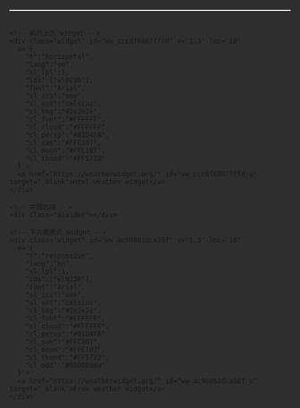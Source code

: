 <html lang="zh-Hant">
<head>
  <meta charset="UTF-8" />
  <meta name="viewport" content="width=device-width, initial-scale=1.0" />
  <title>全螢幕置中天氣展示</title>
  <style>
    html, body {
      margin: 0;
      padding: 0;
      width: 100%;
      height: 100%;
      background: #2e2e2e;
      display: flex;
      justify-content: center;
      align-items: center;
    }

    .container {
      display: flex;
      flex-direction: column;
      justify-content: center;
      align-items: center;
      width: 90vw;
      max-width: 1200px;
    }

    .widget {
      width: 100%;
      max-width: 100%;
    }

    .divider {
      width: 100%;
      height: 2px;
      background: #ffffff;
      margin: 30px 0;
    }

    h1, hr {
      display: none !important;
    }

    a[id$="_u"] {
      display: none !important;
    }

    .widget * {
      border-bottom: none !important;
      box-shadow: none !important;
    }

    .widget iframe {
      border: none !important;
    }
  </style>
</head>
<body>

  <div class="container">
    <!-- 上方白線 -->
    <div class="divider"></div>

    <!-- 新的上方 widget -->
    <div class="widget" id="ww_ccc8f6867fffd" v='1.3' loc='id'
      a='{
        "t":"horizontal",
        "lang":"en",
        "sl_lpl":1,
        "ids":["wl9238"],
        "font":"Arial",
        "sl_ics":"one",
        "sl_sot":"celsius",
        "cl_bkg":"#2e2e2e",
        "cl_font":"#FFFFFF",
        "cl_cloud":"#FFFFFF",
        "cl_persp":"#81D4FA",
        "cl_sun":"#FFC107",
        "cl_moon":"#FFC107",
        "cl_thund":"#FF5722"
      }'>
      <a href="https://weatherwidget.org/" id="ww_ccc8f6867fffd_u" target="_blank">Html weather widget</a>
    </div>

    <!-- 中間白線 -->
    <div class="divider"></div>

    <!-- 下方響應式 widget -->
    <div class="widget" id="ww_ac90862dca38f" v='1.3' loc='id'
      a='{
        "t":"responsive",
        "lang":"en",
        "sl_lpl":1,
        "ids":["wl9238"],
        "font":"Arial",
        "sl_ics":"one",
        "sl_sot":"celsius",
        "cl_bkg":"#2e2e2e",
        "cl_font":"#FFFFFF",
        "cl_cloud":"#FFFFFF",
        "cl_persp":"#81D4FA",
        "cl_sun":"#FFC107",
        "cl_moon":"#FFC107",
        "cl_thund":"#FF5722",
        "cl_odd":"#0000000a"
      }'>
      <a href="https://weatherwidget.org/" id="ww_ac90862dca38f_u" target="_blank">Free weather widget</a>
    </div>
  </div>

  <!-- Scripts -->
  <script async src="https://app3.weatherwidget.org/js/?id=ww_ccc8f6867fffd"></script>
  <script async src="https://app3.weatherwidget.org/js/?id=ww_ac90862dca38f"></script>

</body>
</html>
